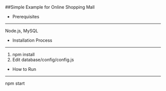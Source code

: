 ##Simple Example for Online Shopping Mall

* Prerequisites
---------------------------------------
Node.js, MySQL

* Installation Process
---------------------------------------
1. npm install
2. Edit database/config/config.js

* How to Run
---------------------------------------
npm start